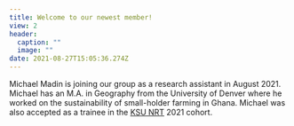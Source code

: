 ```yaml
---
title: Welcome to our newest member!
view: 2
header:
  caption: ""
  image: ""
date: 2021-08-27T15:05:36.274Z
---
```

Michael Madin is joining our group as a research assistant in August 2021. Michael has an M.A. in Geography from the University of Denver where he worked on the sustainability of small-holder farming in Ghana. Michael was also accepted as a  trainee in the [KSU NRT](http://nrt.research.ksu.edu/) 2021 cohort.